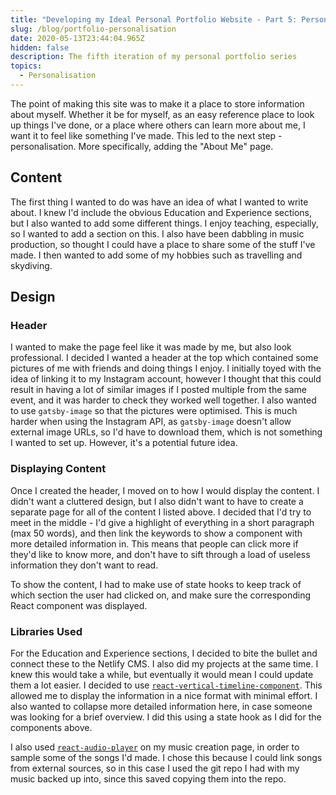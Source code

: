 ```yaml
---
title: "Developing my Ideal Personal Portfolio Website - Part 5: Personalisation!"
slug: /blog/portfolio-personalisation
date: 2020-05-13T23:44:04.965Z
hidden: false
description: The fifth iteration of my personal portfolio series
topics:
  - Personalisation
---
```

The point of making this site was to make it a place to store information about myself. Whether it be for myself, as an easy reference place to look up things I've done, or a place where others can learn more about me, I want it to feel like something I've made. This led to the next step - personalisation. More specifically, adding the "About Me" page.

## Content

The first thing I wanted to do was have an idea of what I wanted to write about. I knew I'd include the obvious Education and Experience sections, but I also wanted to add some different things. I enjoy teaching, especially, so I wanted to add a section on this. I also have been dabbling in music production, so thought I could have a place to share some of the stuff I've made. I then wanted to add some of my hobbies such as travelling and skydiving.

## Design

### Header

I wanted to make the page feel like it was made by me, but also look professional. I decided I wanted a header at the top which contained some pictures of me with friends and doing things I enjoy. I initially toyed with the idea of linking it to my Instagram account, however I thought that this could result in having a lot of similar images if I posted multiple from the same event, and it was harder to check they worked well together. I also wanted to use `gatsby-image` so that the pictures were optimised. This is much harder when using the Instagram API, as `gatsby-image` doesn't allow external image URLs, so I'd have to download them, which is not something I wanted to set up. However, it's a potential future idea. 

### Displaying Content

Once I created the header, I moved on to how I would display the content. I didn't want a cluttered design, but I also didn't want to have to create a separate page for all of the content I listed above. I decided that I'd try to meet in the middle - I'd give a highlight of everything in a short paragraph (max 50 words), and then link the keywords to show a component with more detailed information in. This means that people can click more if they'd like to know more, and don't have to sift through a load of useless information they don't want to read.

To show the content, I had to make use of state hooks to keep track of which section the user had clicked on, and make sure the corresponding React component was displayed.

### Libraries Used

For the Education and Experience sections, I decided to bite the bullet and connect these to the Netlify CMS. I also did my projects at the same time. I knew this would take a while, but eventually it would mean I could update them a lot easier. I decided to use [`react-vertical-timeline-component`](https://www.npmjs.com/package/react-vertical-timeline-component). This allowed me to display the information in a nice format with minimal effort. I also wanted to collapse more detailed information here, in case someone was looking for a brief overview. I did this using a state hook as I did for the components above.

I also used [`react-audio-player`](https://www.npmjs.com/package/react-audio-player) on my music creation page, in order to sample some of the songs I'd made. I chose this because I could link songs from external sources, so in this case I used the git repo I had with my music backed up into, since this saved copying them into the repo. 

